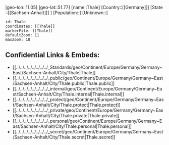 ﻿---
location: [51.77,11.05]
mapzoom: [7,12] 
mapmarker: city 
type: City
tags:
- geo/City


SpocWebEntityId: 34841
isDeleted: false
confidential: public

---
[geo-lon::11.05]
[geo-lat::51.77]
[name::Thale]
[Country::[[Germany]]]
[State ::[[Sachsen-Anhalt]]] ]
[Population::]
[Unknown::]


```leaflet
id: Thale
coordinates: [[Thale]]
markerFile: [[Thale]]
defaultZoom: 11 
maxZoom: 18
```


## Confidential Links & Embeds: 
- [[../../../../../../../../_Standards/geo/Continent/Europe/Germany/Germany~East/Sachsen-Anhalt/City/Thale|Thale]] 
- [[../../../../../../../../_public/geo/Continent/Europe/Germany/Germany~East/Sachsen-Anhalt/City/Thale.public|Thale.public]] 
- [[../../../../../../../../_internal/geo/Continent/Europe/Germany/Germany~East/Sachsen-Anhalt/City/Thale.internal|Thale.internal]] 
- [[../../../../../../../../_protect/geo/Continent/Europe/Germany/Germany~East/Sachsen-Anhalt/City/Thale.protect|Thale.protect]] 
- [[../../../../../../../../_private/geo/Continent/Europe/Germany/Germany~East/Sachsen-Anhalt/City/Thale.private|Thale.private]] 
- [[../../../../../../../../_personal/geo/Continent/Europe/Germany/Germany~East/Sachsen-Anhalt/City/Thale.personal|Thale.personal]] 
- [[../../../../../../../../_secret/geo/Continent/Europe/Germany/Germany~East/Sachsen-Anhalt/City/Thale.secret|Thale.secret]] 
